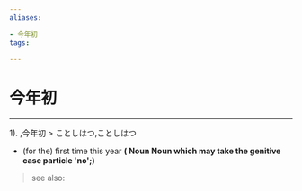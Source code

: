 ```yaml
---
aliases:
    
- 今年初
tags:
    
---
```


# 今年初
---
1).
,今年初 > ことしはつ,ことしはつ

- (for the) first time this year
**( Noun Noun which may take the genitive case particle 'no';)**
> see also: 
            